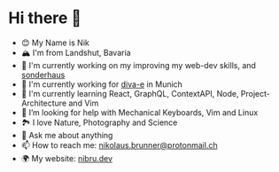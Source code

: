 # Hi there 👋

- 😊 My Name is Nik
- 🏔 I'm from Landshut, Bavaria
- 🔭 I'm currently working on my improving my web-dev skills, and [sonderhaus](https://github.com/sonderhaus)
- 💼 I'm currently working for [diva-e](https://diva-e.com/) in Munich
- 🌱 I'm currently learning React, GraphQL, ContextAPI, Node, Project-Architecture and Vim
- 🤔 I’m looking for help with Mechanical Keyboards, Vim and Linux
- 🏞 I love Nature, Photography and Science
- 💬 Ask me about anything
- 📫 How to reach me: [nikolaus.brunner@protonmail.ch](mailto:nikolaus.brunner@protonmail.ch)
- 🌍 My website: [nibru.dev](https://nibru.dev)

